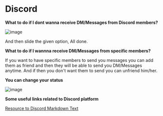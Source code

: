 # Discord

**What to do if I dont wanna receive DM/Messages from Discord members?**

![image](https://user-images.githubusercontent.com/65516140/109589701-88de9c80-7b2c-11eb-8862-5d810d110122.png)

And then slide the given option, All done.

**What to do if I wannna receive DM/Messages from specific members?**

If you want to have specific members to send you messages you can add them as friend and then they will be able to send you DM/Messages anytime. And if then you don't want them to send you can unfriend him/her.

**You can change your status**

![image](https://user-images.githubusercontent.com/65516140/109590326-98121a00-7b2d-11eb-89de-b7551d902eba.png)

**Some useful links related to Discord platform**

[Resource to Discord Markdown Text](https://support.discord.com/hc/en-us/articles/210298617-Markdown-Text-101-Chat-Formatting-Bold-Italic-Underline-)
